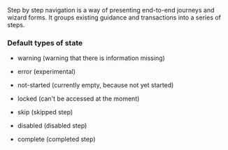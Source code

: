 
Step by step navigation is a way of presenting end-to-end journeys and wizard forms. It groups existing guidance and transactions into a series of steps.

### Default types of state


- warning (warning that there is information missing)

- error (experimental)

- not-started (currently empty, because not yet started)

- locked (can't be accessed at the moment)

- skip (skipped step)

- disabled (disabled step)

- complete (completed step)